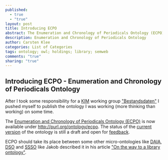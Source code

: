 ```yaml
---
published: 
  - true
  - "true"
layout: post
title: Introducing ECPO
abstract: The Enumeration and Chronology of Periodicals Ontology (ECPO)
description: Enumeration and Chronology of Periodicals Ontology
author: Carsten Klee
categories: List of Categories
tags: ontology; owl; holdings; library; semweb
comments: "true"
sharing: "true"
---
```


## Introducing ECPO - Enumeration and Chronology of Periodicals Ontology
  
  
After I took some responsibility for a [KIM](http://www.kim-forum.org/ "Kompetenzzentrum Interoperable Metadaten") working group ["Bestandsdaten"](https://wiki.dnb.de/display/DINIAGKIM/Bestandsdaten+Gruppe "KIM group Bestandsdaten") I pushed myself to publish the ontology I was working (more thinking than working) on some time.
  
  
The [Enumeration and Chronology of Periodicals Ontology (ECPO)](http://purl.org/ontology/ecpo "ECPO") is now available under http://purl.org/ontology/ecpo. The status of the [current version](http://cklee.github.io/ecpo/ecpo-bdc6aaf.html) of the ontology is still a draft and open for [feedback](https://github.com/cklee/ecpo/issues).
  
  
ECPO should take its place between some other micro-ontologies like [DAIA](http://gbv.github.io/daiaspec/), [DSO](http://gbv.github.io/dso/) and [SSSO](http://purl.org/ontology/ssso) like Jakob described it in his article ["On the way to a library ontology"](http://jakoblog.de/2013/04/11/on-the-way-to-a-library-ontology/ "Jakoblog").
